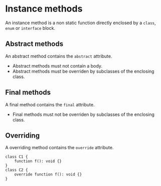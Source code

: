 # Instance methods

An instance method is a non static function directly enclosed by a `class`, `enum` or `interface` block.

## Abstract methods

An abstract method contains the `abstract` attribute.

* Abstract methods must not contain a body.
* Abstract methods must be overriden by subclasses of the enclosing class.

## Final methods

A final method contains the `final` attribute.

* Final methods must not be overriden by subclasses of the enclosing class.

## Overriding

A overriding method contains the `override` attribute.

```
class C1 {
    function f(): void {}
}
class C2 {
    override function f(): void {}
}
```